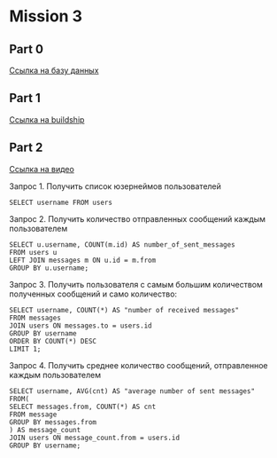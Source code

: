 # Mission 3

## Part 0

[Ссылка на базу данных]( https://supabase.com/dashboard/project/sahwximyzcsylxepdehs/editor/29133?schema=public)

## Part 1

[Ccылка на buildship](https://buildship.app/p/buildship-wsajnu/settings/general)

## Part 2

[Cсылка на видео](https://drive.google.com/file/d/10U_k07riA69WynqAkTCM1bJutE0utNo_/view?usp=share_link)

Запрос 1. Получить список юзернеймов пользователей
	
	SELECT username FROM users

Запрос 2. Получить количество отправленных сообщений каждым пользователем
	
	SELECT u.username, COUNT(m.id) AS number_of_sent_messages
	FROM users u
	LEFT JOIN messages m ON u.id = m.from
	GROUP BY u.username;

Запрос 3. Получить пользователя с самым большим количеством полученных сообщений и само количество:
	
	SELECT username, COUNT(*) AS "number of received messages"
	FROM messages
	JOIN users ON messages.to = users.id
	GROUP BY username
	ORDER BY COUNT(*) DESC
	LIMIT 1;


Запрос 4. Получить среднее количество сообщений, отправленное каждым пользователем
	
	SELECT username, AVG(cnt) AS "average number of sent messages"
	FROM(
	SELECT messages.from, COUNT(*) AS cnt
	FROM message
	GROUP BY messages.from
	) AS message_count
	JOIN users ON message_count.from = users.id
	GROUP BY username;

